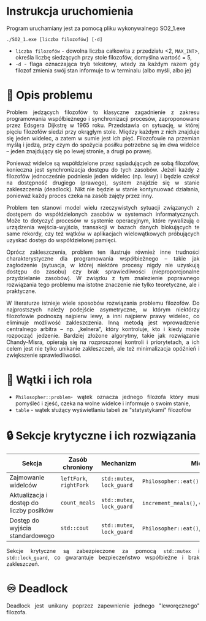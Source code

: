 <div align="justify">

# Instrukcja uruchomienia
Program uruchamiany jest za pomocą pliku wykonywalnego SO2_1.exe
```
./SO2_1.exe [liczba filozofów] [-d]
```
- `liczba filozofów` - dowolna liczba całkowita z przedziału <2, `MAX_INT`>, określa liczbę siedzących przy stole filozofów, domyślna wartość = 5,
- `-d` - flaga oznaczająca tryb tekstowy, wtedy za każdym razem gdy filozof zmienia swój stan informuje to w terminalu (albo myśli, albo je)  

# 📌 Opis problemu
Problem jedzących filozofów to klasyczne zagadnienie z zakresu programowania
współbieżnego i synchronizacji procesów, zaproponowane przez Edsgera Dijkstrę 
w 1965 roku. Przedstawia on sytuację, w której pięciu filozofów siedzi przy 
okrągłym stole. Między każdym z nich znajduje się jeden widelec, a zatem w 
sumie jest ich pięć. Filozofowie na przemian myślą i jedzą, przy czym do 
spożycia posiłku potrzebne są im dwa widelce – jeden znajdujący się po lewej 
stronie, a drugi po prawej.

Ponieważ widelce są współdzielone przez sąsiadujących ze sobą filozofów, 
konieczna jest synchronizacja dostępu do tych zasobów. Jeżeli każdy z 
filozofów jednocześnie podniesie jeden widelec (np. lewy) i będzie czekał 
na dostępność drugiego (prawego), system znajdzie się w stanie zakleszczenia
(deadlock). Nikt nie będzie w stanie kontynuować działania, ponieważ każdy 
proces czeka na zasób zajęty przez inny.

Problem ten stanowi model wielu rzeczywistych sytuacji związanych z dostępem
do współdzielonych zasobów w systemach informatycznych. Może to dotyczyć 
procesów w systemie operacyjnym, które rywalizują o urządzenia 
wejścia-wyjścia, transakcji w bazach danych blokujących te same rekordy, 
czy też wątków w aplikacjach wielowątkowych próbujących uzyskać dostęp do 
współdzielonej pamięci.

Oprócz zakleszczenia, problem ten ilustruje również inne trudności 
charakterystyczne dla programowania współbieżnego – takie jak zagłodzenie 
(sytuacja, w której niektóre procesy nigdy nie uzyskują dostępu do zasobu) 
czy brak sprawiedliwości (nieproporcjonalne przydzielanie zasobów). W związku 
z tym znalezienie poprawnego rozwiązania tego problemu ma istotne znaczenie 
nie tylko teoretyczne, ale i praktyczne.

W literaturze istnieje wiele sposobów rozwiązania problemu filozofów. Do 
najprostszych należy podejście asymetryczne, w którym niektórzy filozofowie
podnoszą najpierw lewy, a inni najpierw prawy widelec, co eliminuje możliwość
zakleszczenia. Inną metodą jest wprowadzenie centralnego arbitra – np. 
„kelnera”, który kontroluje, kto i kiedy może rozpocząć jedzenie. Bardziej 
złożone algorytmy, takie jak rozwiązanie Chandy-Misra, opierają się na 
rozproszonej kontroli i priorytetach, a ich celem jest nie tylko unikanie 
zakleszczeń, ale też minimalizacja opóźnień i zwiększenie sprawiedliwości.

# 🧵 Wątki i ich rola

- `Philosopher::problem`- wątek oznacza jednego filozofa który musi pomyśleć i zjeść,
czeka na wolne widelce i informuje o swoim stanie,
- `table` - wątek służący wyświetlaniu tabeli ze "statystykami" filozofów

# 🔒 Sekcje krytyczne i ich rozwiązania

| **Sekcja**                               | **Zasób chroniony**      | **Mechanizm**              | **Miejsce**                                 |
|------------------------------------------|--------------------------|----------------------------|---------------------------------------------|
| Zajmowanie widelców                      | `leftFork`, `rightFork`  | `std::mutex`, `lock_guard` | `Philosopher::eat()`                        |
| Aktualizacja i dostęp do liczby posiłków | `count_meals`            | `std::mutex`, `lock_guard` | `increment_meals()`, `get_meals()`          |
| Dostęp do wyjścia standardowego          | `std::cout`              | `std::mutex`, `lock_guard` | `Philosopher::eat()`,`Philosopher::think()` |

Sekcje krytyczne są zabezpieczone za pomocą `std::mutex` i `std::lock_guard`, co gwarantuje bezpieczeństwo współbieżne i brak zakleszczeń.

# ♾️ Deadlock

Deadlock jest unikany poprzez zapewnienie jednego "leworęcznego" filozofa.

</div>